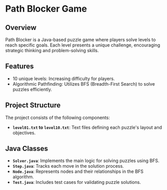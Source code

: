 # Path Blocker Game

## Overview
Path Blocker is a Java-based puzzle game where players solve levels to reach specific goals. Each level presents a unique challenge, encouraging strategic thinking and problem-solving skills.

## Features
- 10 unique levels: Increasing difficulty for players.
- Algorithmic Pathfinding: Utilizes BFS (Breadth-First Search) to solve puzzles efficiently.


## Project Structure
The project consists of the following components:

- **`level01.txt` to `level10.txt`**: Text files defining each puzzle's layout and objectives.

## Java Classes
- **`Solver.java`**: Implements the main logic for solving puzzles using BFS.
- **`Step.java`**: Tracks each move in the solution process.
- **`Node.java`**: Represents nodes and their relationships in the BFS algorithm.
- **`Test.java`**: Includes test cases for validating puzzle solutions.
